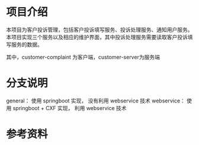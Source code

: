 # 项目介绍

本项目为客户投诉管理，包括客户投诉填写服务、投诉处理服务、通知用户服务。本项目实现三个服务以及相应的维护界面，其中投诉处理服务需要读取客户投诉填写服务的数据。

其中，customer-complaint 为客户端，customer-server为服务端



# 分支说明
general：    使用 springboot 实现， 没有利用 webservice 技术
webservice： 使用 springboot + CXF 实现， 利用 webservice 技术



# 参考资料

